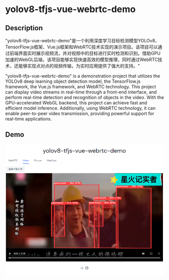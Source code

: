 # yolov8-tfjs-vue-webrtc-demo

## Description

"yolov8-tfjs-vue-webrtc-demo"是一个利用深度学习目标检测模型YOLOv8、TensorFlow.js框架、Vue.js框架和WebRTC技术实现的演示项目。该项目可以通过前端界面实时展示视频流，并对视频中的目标进行实时检测和识别。借助GPU加速的WebGL后端，该项目能够实现快速高效的模型推理，同时通过WebRTC技术，还能够实现点对点的视频传输，为实时应用提供了强大的支持。"

"yolov8-tfjs-vue-webrtc-demo" is a demonstration project that utilizes the YOLOv8 deep learning object detection model, the TensorFlow.js framework, the Vue.js framework, and WebRTC technology. This project can display video streams in real-time through a front-end interface, and perform real-time detection and recognition of objects in the video. With the GPU-accelerated WebGL backend, this project can achieve fast and efficient model inference. Additionally, using WebRTC technology, it can enable peer-to-peer video transmission, providing powerful support for real-time applications.

## Demo

![demo](docs/video.png)
